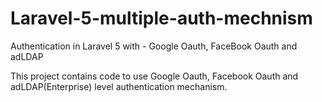 # Laravel-5-multiple-auth-mechnism
Authentication in Laravel 5 with - Google Oauth, FaceBook Oauth and adLDAP

This project contains code to use Google Oauth, Facebook Oauth and adLDAP(Enterprise) level authentication mechanism.
